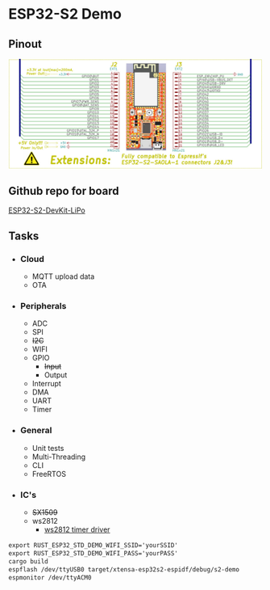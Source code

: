 # ESP32-S2 Demo

## Pinout
![pinout](./ESP32-S2-DevKit-Lipo-pinout.jpg)

## Github repo for board
[ESP32-S2-DevKit-LiPo](https://github.com/OLIMEX/ESP32-S2-DevKit-LiPo)

## Tasks

- ### Cloud
    - MQTT upload data
    - OTA
- ### Peripherals
    - ADC
    - SPI
    - ~~I2C~~
    - WIFI
    - GPIO
        - ~~Input~~
        - Output
    - Interrupt
    - DMA
    - UART
    - Timer
- ### General
    - Unit tests
    - Multi-Threading
    - CLI
    - FreeRTOS
- ### IC's
    - ~~SX1509~~
    - ws2812
        - [ws2812 timer driver](https://crates.io/crates/ws2812-timer-delay)

```
export RUST_ESP32_STD_DEMO_WIFI_SSID='yourSSID'
export RUST_ESP32_STD_DEMO_WIFI_PASS='yourPASS'
cargo build
espflash /dev/ttyUSB0 target/xtensa-esp32s2-espidf/debug/s2-demo
espmonitor /dev/ttyACM0
```
